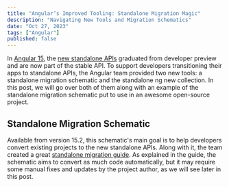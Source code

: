 ```yaml
---
title: "Angular’s Improved Tooling: Standalone Migration Magic"
description: "Navigating New Tools and Migration Schematics"
date: "Oct 27, 2023"
tags: ["Angular"]
published: false
---
```


In [Angular 15](https://blog.angular.io/angular-v15-is-now-available-df7be7f2f4c8), the [new standalone APIs](https://angular.io/guide/standalone-components) graduated from developer preview and are now part of the stable API. To support developers transitioning their apps to standalone APIs, the Angular team provided two new tools: a standalone migration schematic and the standalone ng new collection. In this post, we will go over both of them along with an example of the standalone migration schematic put to use in an awesome open-source project.

## Standalone Migration Schematic

Available from version 15.2, this schematic's main goal is to help developers convert existing projects to the new standalone APIs. Along with it, the team created a great [standalone migration guide](https://angular.io/guide/standalone-migration). As explained in the guide, the schematic aims to convert as much code automatically, but it may require some manual fixes and updates by the project author, as we will see later in this post.
